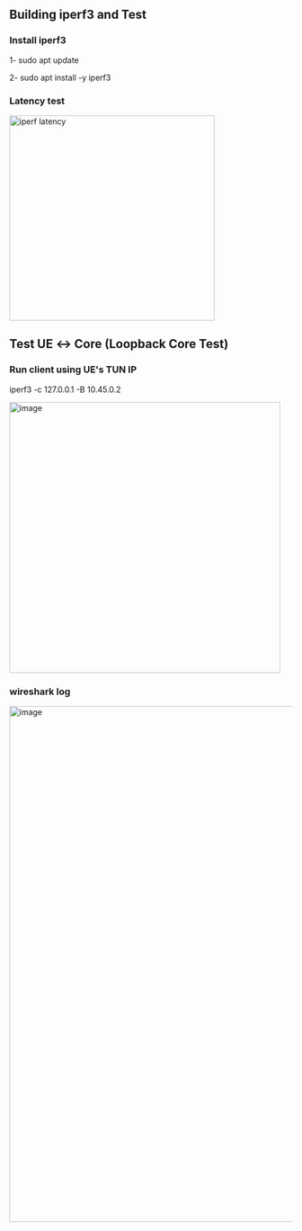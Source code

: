 ## Building iperf3 and Test

### Install iperf3 

1- sudo apt update

2- sudo apt install -y iperf3

### Latency test

<img width="365" alt="iperf latency" src="https://github.com/user-attachments/assets/8c6aa4a4-8aef-4500-b9c8-88a0bc385432" />

## Test UE ↔ Core (Loopback Core Test)

### Run client using UE's TUN IP 

iperf3 -c 127.0.0.1 -B 10.45.0.2

<img width="482" alt="image" src="https://github.com/user-attachments/assets/e39e5146-6238-46f3-8eb7-35f9e3e823ad" />

### wireshark log

<img width="918" alt="image" src="https://github.com/user-attachments/assets/435a713a-d072-4f71-8d55-fb225f3028fb" />




